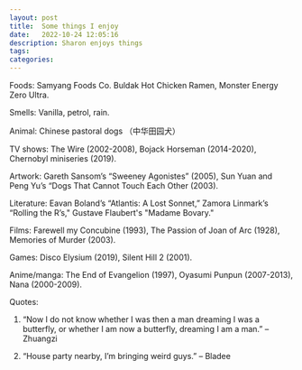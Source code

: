 ```yaml
---
layout: post
title:  Some things I enjoy
date:   2022-10-24 12:05:16
description: Sharon enjoys things
tags: 
categories: 
---
```


Foods: Samyang Foods Co. Buldak Hot Chicken Ramen, Monster Energy Zero Ultra.

Smells: Vanilla, petrol, rain.

Animal: Chinese pastoral dogs （中华田园犬）

TV shows: The Wire (2002-2008), Bojack Horseman (2014-2020), Chernobyl miniseries (2019).

Artwork: Gareth Sansom’s “Sweeney Agonistes” (2005), Sun Yuan and Peng Yu’s “Dogs That Cannot Touch Each Other (2003).

Literature: Eavan Boland’s “Atlantis: A Lost Sonnet,” Zamora Linmark’s “Rolling the R’s," Gustave Flaubert's "Madame Bovary."

Films: Farewell my Concubine (1993), The Passion of Joan of Arc (1928), Memories of Murder (2003).

Games: Disco Elysium (2019), Silent Hill 2 (2001).

Anime/manga: The End of Evangelion (1997), Oyasumi Punpun (2007-2013), Nana (2000-2009).

Quotes: 

 1.	“Now I do not know whether I was then a man dreaming I was a butterfly, or whether I am now a butterfly, dreaming I am a man.” – Zhuangzi

 2.	“House party nearby, I’m bringing weird guys.” – Bladee 

